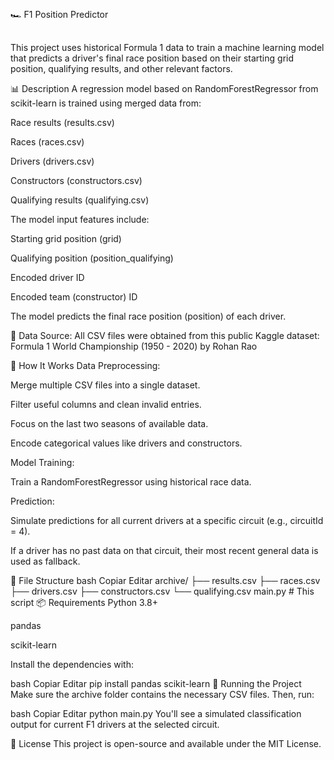 
##
🏎️ F1 Position Predictor
##
This project uses historical Formula 1 data to train a machine learning model that predicts a driver's final race position based on their starting grid position, qualifying results, and other relevant factors.

📊 Description
A regression model based on RandomForestRegressor from scikit-learn is trained using merged data from:

Race results (results.csv)

Races (races.csv)

Drivers (drivers.csv)

Constructors (constructors.csv)

Qualifying results (qualifying.csv)

The model input features include:

Starting grid position (grid)

Qualifying position (position_qualifying)

Encoded driver ID

Encoded team (constructor) ID

The model predicts the final race position (position) of each driver.

📌 Data Source:
All CSV files were obtained from this public Kaggle dataset:
Formula 1 World Championship (1950 - 2020) by Rohan Rao

🧠 How It Works
Data Preprocessing:

Merge multiple CSV files into a single dataset.

Filter useful columns and clean invalid entries.

Focus on the last two seasons of available data.

Encode categorical values like drivers and constructors.

Model Training:

Train a RandomForestRegressor using historical race data.

Prediction:

Simulate predictions for all current drivers at a specific circuit (e.g., circuitId = 4).

If a driver has no past data on that circuit, their most recent general data is used as fallback.

📁 File Structure
bash
Copiar
Editar
archive/
├── results.csv
├── races.csv
├── drivers.csv
├── constructors.csv
└── qualifying.csv
main.py  # This script
📦 Requirements
Python 3.8+

pandas

scikit-learn

Install the dependencies with:

bash
Copiar
Editar
pip install pandas scikit-learn
🚀 Running the Project
Make sure the archive folder contains the necessary CSV files. Then, run:

bash
Copiar
Editar
python main.py
You'll see a simulated classification output for current F1 drivers at the selected circuit.

📄 License
This project is open-source and available under the MIT License.
